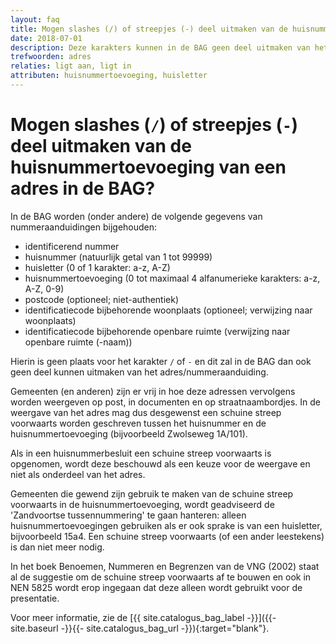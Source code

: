 ```yaml
---
layout: faq
title: Mogen slashes (/) of streepjes (-) deel uitmaken van de huisnummertoevoeging van een adres in de bag?
date: 2018-07-01
description: Deze karakters kunnen in de BAG geen deel uitmaken van het adres/ de nummeraanduiding. Hoe adressen vervolgens worden weergegeven op post, in documenten en op straatnaambordjes is aan de gemeenten.
trefwoorden: adres
relaties: ligt aan, ligt in
attributen: huisnummertoevoeging, huisletter
---
```


# Mogen slashes (`/`) of streepjes (`-`) deel uitmaken van de huisnummertoevoeging van een adres in de BAG?

In de BAG worden (onder andere) de volgende gegevens van nummeraanduidingen bijgehouden:

- identificerend nummer
- huisnummer (natuurlijk getal van 1 tot 99999)
- huisletter (0 of 1 karakter: a-z, A-Z)
- huisnummertoevoeging (0 tot maximaal 4 alfanumerieke karakters: a-z, A-Z, 0-9)
- postcode (optioneel; niet-authentiek)
- identificatiecode bijbehorende woonplaats (optioneel; verwijzing naar woonplaats)
- identificatiecode bijbehorende openbare ruimte (verwijzing naar openbare ruimte (-naam))

Hierin is geen plaats voor het karakter `/` of `-` en dit zal in de BAG dan ook geen deel kunnen uitmaken van het adres/nummeraanduiding.

Gemeenten (en anderen) zijn er vrij in hoe deze adressen vervolgens worden weergeven op post, in documenten en op straatnaambordjes. In de weergave van het adres mag dus desgewenst een schuine streep voorwaarts worden geschreven tussen het huisnummer en de huisnummertoevoeging (bijvoorbeeld Zwolseweg 1A/101).

Als in een huisnummerbesluit een schuine streep voorwaarts is opgenomen, wordt deze beschouwd als een keuze voor de weergave en niet als onderdeel van het adres.

Gemeenten die gewend zijn gebruik te maken van de schuine streep voorwaarts in de huisnummertoevoeging, wordt geadviseerd de 'Zandvoortse tussennummering' te gaan hanteren: alleen huisnummertoevoegingen gebruiken als er ook sprake is van een huisletter, bijvoorbeeld 15a4. Een schuine streep voorwaarts (of een ander leestekens) is dan niet meer nodig.

In het boek Benoemen, Nummeren en Begrenzen van de VNG (2002) staat al de suggestie om de schuine streep voorwaarts af te bouwen en ook in NEN 5825 wordt erop ingegaan dat deze alleen wordt gebruikt voor de presentatie.

Voor meer informatie, zie de [{{ site.catalogus_bag_label -}}]({{- site.baseurl -}}{{- site.catalogus_bag_url -}}){:target="blank"}.
